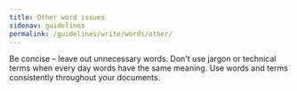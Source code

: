 ```yaml
---
title: Other word issues
sidenav: guidelines
permalink: /guidelines/write/words/other/
---
```


Be concise – leave out unnecessary words. Don't use jargon or technical terms when every day words have the same meaning. Use words and terms consistently throughout your documents.
